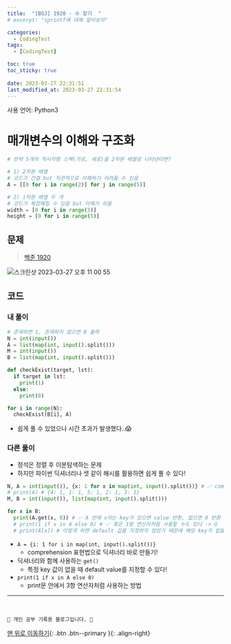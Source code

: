 ```yaml
---
title:  "[BOJ] 1920 - 수 찾기  "
# excerpt: "sprintf에 대해 알아보자"

categories:
  - CodingTest
tags:
  - [CodingTest]

toc: true
toc_sticky: true
 
date: 2023-03-27 22:31:51
last_modified_at: 2023-03-27 22:31:54
---
```


사용 언어: Python3

# 매개변수의 이해와 구조화
```py
# 만약 5개의 직사각형 스펙(가로, 세로)을 2차원 배열로 나타낸다면?

# 1) 2차원 배열
# 코드가 간결 but 직관적으로 이해하기 어려울 수 있음
A = [[0 for i in range(2)] for j in range(5)]

# 2) 1차원 배열 두 개 
# 코드가 복잡해질 수 있음 but 이해가 쉬움
width = [0 for i in range(5)]
height = [0 for i in range(5)]
```


## 문제
> [백준 1920](https://www.acmicpc.net/problem/1920)

![스크린샷 2023-03-27 오후 11 00 55](https://user-images.githubusercontent.com/59405576/227961846-95f79131-d3d4-4564-8d0a-96427a2bc672.png)

## 코드
### 내 풀이
```py
# 존재하면 1, 존재하지 않으면 0 출력
N = int(input())
A = list(map(int, input().split()))
M = int(input())
B = list(map(int, input().split()))

def checkExist(target, lst):
  if target in lst:
    print(1)
  else:
    print(0)

for i in range(N):
  checkExist(B[i], A)
```
- 쉽게 풀 수 있었으나 시간 초과가 발생했다..😱 

### 다른 풀이
- 정석은 정렬 후 이분탐색하는 문제
- 하지만 파이썬 딕셔너리나 셋 같이 해시를 활용하면 쉽게 풀 수 있다!

```py
N, A = int(input()), {x: 1 for x in map(int, input().split())} # ✅ comprehension 표현법
# print(A) # {4: 1, 1: 1, 5: 1, 2: 1, 3: 1}
M, B = int(input()), list(map(int, input().split()))

for x in B:
  print(A.get(x, 0)) # ✅ A 안에 x라는 key가 있으면 value 반환, 없으면 0 반환 -> O
  # print(1 if x in A else 0) # ✅ 혹은 3항 연산자처럼 사용할 수도 있다 -> O
  # print(A[x]) # 이렇게 하면 default 값을 지정하지 않았기 때문에 해당 key가 없을 때 에러 발생! -> X
```
- `A = {i: 1 for i in map(int, input().split())}`
  - comprehension 표현법으로 딕셔너리 바로 만들기!
- 딕셔너리와 함께 사용하는 `get()`
  - 특정 key 값이 없을 때 default value를 지정할 수 있다!
- `print(1 if x in A else 0)`
  - print문 안에서 3항 연산자처럼 사용하는 방법








***
<br>


    💛 개인 공부 기록용 블로그입니다. 👻

[맨 위로 이동하기](#){: .btn .btn--primary }{: .align-right}